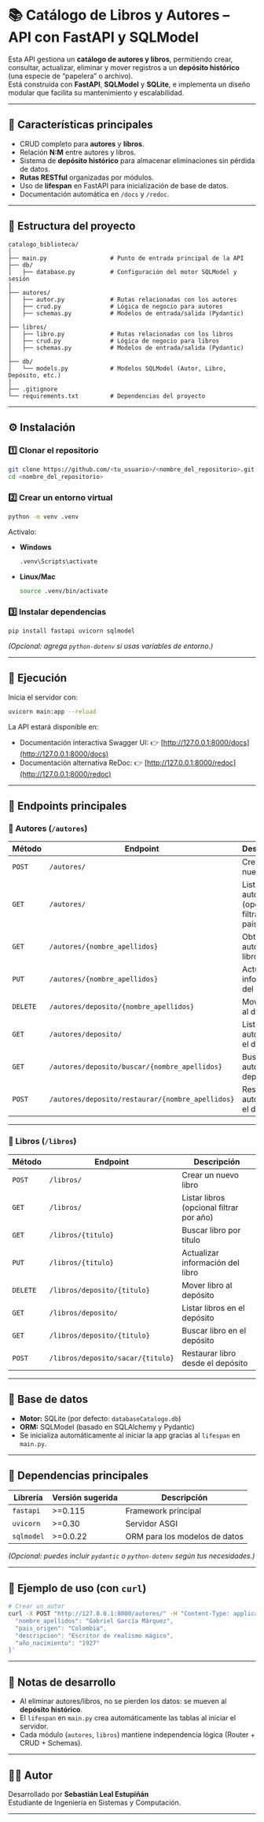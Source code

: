 # 📚 Catálogo de Libros y Autores – API con FastAPI y SQLModel

Esta API gestiona un **catálogo de autores y libros**, permitiendo crear, consultar, actualizar, eliminar y mover registros a un **depósito histórico** (una especie de “papelera” o archivo).  
Está construida con **FastAPI**, **SQLModel** y **SQLite**, e implementa un diseño modular que facilita su mantenimiento y escalabilidad.

---

## 🚀 Características principales

- CRUD completo para **autores** y **libros**.  
- Relación **N:M** entre autores y libros.  
- Sistema de **depósito histórico** para almacenar eliminaciones sin pérdida de datos.  
- **Rutas RESTful** organizadas por módulos.  
- Uso de **lifespan** en FastAPI para inicialización de base de datos.  
- Documentación automática en `/docs` y `/redoc`.

---

## 🧱 Estructura del proyecto

```
catalogo_biblioteca/
│
├── main.py                  # Punto de entrada principal de la API
├── db/
│   ├── database.py          # Configuración del motor SQLModel y sesión
│
├── autores/
│   ├── autor.py             # Rutas relacionadas con los autores
│   ├── crud.py              # Lógica de negocio para autores
│   ├── schemas.py           # Modelos de entrada/salida (Pydantic)
│
├── libros/
│   ├── libro.py             # Rutas relacionadas con los libros
│   ├── crud.py              # Lógica de negocio para libros
│   ├── schemas.py           # Modelos de entrada/salida (Pydantic)
│
├── db/
│   └── models.py            # Modelos SQLModel (Autor, Libro, Depósito, etc.)
│
├── .gitignore
└── requirements.txt         # Dependencias del proyecto
```

---

## ⚙️ Instalación

### 1️⃣ Clonar el repositorio

```bash
git clone https://github.com/<tu_usuario>/<nombre_del_repositorio>.git
cd <nombre_del_repositorio>
```

### 2️⃣ Crear un entorno virtual

```bash
python -m venv .venv
```

Actívalo:

- **Windows**
  ```bash
  .venv\Scripts\activate
  ```
- **Linux/Mac**
  ```bash
  source .venv/bin/activate
  ```

### 3️⃣ Instalar dependencias

```bash
pip install fastapi uvicorn sqlmodel
```

*(Opcional: agrega `python-dotenv` si usas variables de entorno.)*

---

## 🧩 Ejecución

Inicia el servidor con:

```bash
uvicorn main:app --reload
```

La API estará disponible en:
- Documentación interactiva Swagger UI: 👉 [http://127.0.0.1:8000/docs](http://127.0.0.1:8000/docs)
- Documentación alternativa ReDoc: 👉 [http://127.0.0.1:8000/redoc](http://127.0.0.1:8000/redoc)

---

## 🧠 Endpoints principales

### 📘 Autores (`/autores`)

| Método | Endpoint | Descripción |
|---------|-----------|-------------|
| `POST` | `/autores/` | Crear un nuevo autor |
| `GET` | `/autores/` | Listar autores (opcional filtrar por país) |
| `GET` | `/autores/{nombre_apellidos}` | Obtener autor y sus libros |
| `PUT` | `/autores/{nombre_apellidos}` | Actualizar información del autor |
| `DELETE` | `/autores/deposito/{nombre_apellidos}` | Mover autor al depósito |
| `GET` | `/autores/deposito/` | Listar autores en el depósito |
| `GET` | `/autores/deposito/buscar/{nombre_apellidos}` | Buscar autor en el depósito |
| `POST` | `/autores/deposito/restaurar/{nombre_apellidos}` | Restaurar autor desde el depósito |

---

### 📗 Libros (`/libros`)

| Método | Endpoint | Descripción |
|---------|-----------|-------------|
| `POST` | `/libros/` | Crear un nuevo libro |
| `GET` | `/libros/` | Listar libros (opcional filtrar por año) |
| `GET` | `/libros/{titulo}` | Buscar libro por título |
| `PUT` | `/libros/{titulo}` | Actualizar información del libro |
| `DELETE` | `/libros/deposito/{titulo}` | Mover libro al depósito |
| `GET` | `/libros/deposito/` | Listar libros en el depósito |
| `GET` | `/libros/deposito/{titulo}` | Buscar libro en el depósito |
| `POST` | `/libros/deposito/sacar/{titulo}` | Restaurar libro desde el depósito |

---

## 🧮 Base de datos

- **Motor:** SQLite (por defecto: `databaseCatalogo.db`)
- **ORM:** SQLModel (basado en SQLAlchemy y Pydantic)
- Se inicializa automáticamente al iniciar la app gracias al `lifespan` en `main.py`.

---

## 🧰 Dependencias principales

| Librería | Versión sugerida | Descripción |
|-----------|------------------|-------------|
| `fastapi` | >=0.115 | Framework principal |
| `uvicorn` | >=0.30 | Servidor ASGI |
| `sqlmodel` | >=0.0.22 | ORM para los modelos de datos |

*(Opcional: puedes incluir `pydantic` o `python-dotenv` según tus necesidades.)*

---

## 🧪 Ejemplo de uso (con `curl`)

```bash
# Crear un autor
curl -X POST "http://127.0.0.1:8000/autores/" -H "Content-Type: application/json" -d '{
  "nombre_apellidos": "Gabriel García Márquez",
  "pais_origen": "Colombia",
  "descripcion": "Escritor de realismo mágico",
  "año_nacimiento": "1927"
}'
```

---

## 🧤 Notas de desarrollo

- Al eliminar autores/libros, no se pierden los datos: se mueven al **depósito histórico**.
- El `lifespan` en `main.py` crea automáticamente las tablas al iniciar el servidor.
- Cada módulo (`autores`, `libros`) mantiene independencia lógica (Router + CRUD + Schemas).

---

## 👨‍💻 Autor

Desarrollado por **Sebastián Leal Estupiñán**  
Estudiante de Ingeniería en Sistemas y Computación.

---